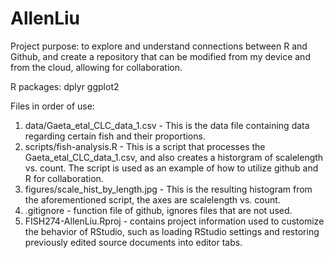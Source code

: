 # AllenLiu
Project purpose: to explore and understand connections between R and Github, and create a repository that can be modified from my device and from the cloud, allowing for collaboration.

R packages: 
dplyr
ggplot2

Files in order of use: 
1. data/Gaeta_etal_CLC_data_1.csv - This is the data file containing data regarding certain fish and their proportions. 
2. scripts/fish-analysis.R - This is a script that processes the Gaeta_etal_CLC_data_1.csv, and also creates a historgram of scalelength vs. count. The script is used as an example of how to utilize github and R for collaboration. 
3. figures/scale_hist_by_length.jpg - This is the resulting histogram from the aforementioned script, the axes are scalelength vs. count. 
4. .gitignore - function file of github, ignores files that are not used. 
5. FISH274-AllenLiu.Rproj - contains project information used to customize the behavior of RStudio, such as loading RStudio settings and restoring previously edited source documents into editor tabs. 